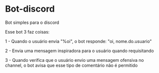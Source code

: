 # Bot-discord
Bot simples para o discord 

Esse bot 3 faz coisas: 


1 - Quando o usuário envia "%oi", o bot responde: "oi, nome.do.usuario"

2 - Envia uma mensagem inspiradora para o usuário quando requisitando 

3 - Quando verifica que o usuário envio uma mensagem ofensiva no channel, o bot avisa que esse tipo de comentário não é permitido 
